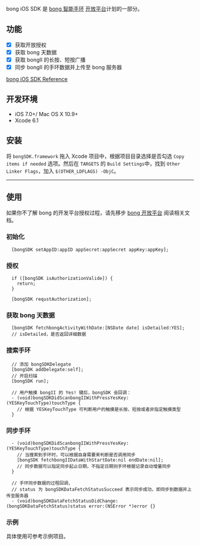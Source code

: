 bong iOS SDK 是 [bong 智能手环](http://bong.cn) [开放平台](http://bong.cn/share/)计划的一部分。

## 功能

- [x] 获取开放授权
- [x] 获取 bong 天数据
- [x] 获取 bongII 的长按、短按广播 
- [x] 同步 bongII 的手环数据并上传至 bong 服务器

[bong iOS SDK Reference](http://www.bong.cn/share/ios-sdk-html/index.html)

## 开发环境

* iOS 7.0+/ Mac OS X 10.9+
* Xcode 6.1

## 安装

将 `bongSDK.framework` 拖入 Xcode 项目中，根据项目目录选择是否勾选 `Copy items if needed` 选项。然后在 `TARGETS` 的 `Build Settings`中，找到 `Other Linker Flags`，加入 `$(OTHER_LDFLAGS) -ObjC`。

---

## 使用

如果你不了解 bong 的开发平台授权过程，请先移步 [bong 开放平台](https://github.com/Ginshell/bongOpenPlatform/) 阅读相关文档。

### 初始化
```Obj-C
  [bongSDK setAppID:appID appSecret:appSecret appKey:appKey];
```

### 授权

```Obj-C
  if ([bongSDK isAuthorizationValide]) {
    return;
  }
  
  [bongSDK requstAuthorization];
```

### 获取 bong 天数据

```Obj-C
  [bongSDK fetchbongActivityWithDate:[NSDate date] isDetailed:YES];
  // isDetailed，是否返回详细数据
```

### 搜索手环
```Objc-C
  // 添加 bongSDKDelegate
  [bongSDK addDelegate:self];
  // 开启扫描
  [bongSDK run];

  // 用户触摸 bongII 的 Yes! 键后，bongSDK 会回调：
  - (void)bongSDKDidScanbongIIWithPressYesKey:(YESKeyTouchType)touchType {
    // 根据 YESKeyTouchType 可判断用户的触摸是长按、短按或者非指定触摸类型  
  }
```

### 同步手环
```Obj-C
  - (void)bongSDKDidScanbongIIWithPressYesKey:(YESKeyTouchType)touchType {
    // 当搜索到手环时，可以根据自身需要来判断是否调用同步
    [bongSDK fetchbongIIDataWithStartDate:nil endDate:nil];
    // 同步数据可以指定同步起止日期，不指定日期则手环根据记录自动增量同步
  }

  // 手环同步数据的过程回调，
  // status 为 bongSDKDataFetchStatusSucceed 表示同步成功，即同步到数据并上传至服务器
  - (void)bongSDKDataFetchStatusDidChange:(bongSDKDataFetchStatus)status error:(NSError *)error {}
```

### 示例

具体使用可参考示例项目。